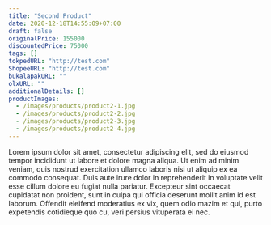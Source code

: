 ```yaml
---
title: "Second Product"
date: 2020-12-18T14:55:09+07:00
draft: false
originalPrice: 155000
discountedPrice: 75000
tags: []
tokpedURL: "http://test.com"
ShopeeURL: "http://test.com"
bukalapakURL: ""
olxURL: ""
additionalDetails: []
productImages: 
  - /images/products/product2-1.jpg
  - /images/products/product2-2.jpg
  - /images/products/product2-3.jpg
  - /images/products/product2-4.jpg
---
```


Lorem ipsum dolor sit amet, consectetur adipiscing elit, sed do eiusmod tempor incididunt ut labore et dolore magna aliqua. Ut enim ad minim veniam, quis nostrud exercitation ullamco laboris nisi ut aliquip ex ea commodo consequat. Duis aute irure dolor in reprehenderit in voluptate velit esse cillum dolore eu fugiat nulla pariatur. Excepteur sint occaecat cupidatat non proident, sunt in culpa qui officia deserunt mollit anim id est laborum. Offendit eleifend moderatius ex vix, quem odio mazim et qui, purto expetendis cotidieque quo cu, veri persius vituperata ei nec.
